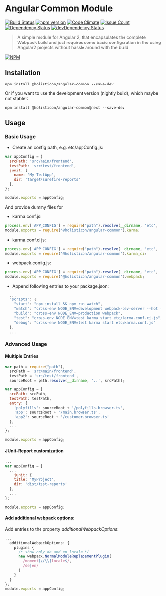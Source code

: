 # Angular Common Module

[![Build Status](https://travis-ci.org/holisticon/angular-common.svg?branch=master)](https://travis-ci.org/holisticon/angular-common)
[![npm version](https://badge.fury.io/js/%40holisticon%2Fangular-common.svg)](https://badge.fury.io/js/%40holisticon%2Fangular-common)
[![Code Climate](https://codeclimate.com/github/holisticon/angular-common/badges/gpa.svg)](https://codeclimate.com/github/holisticon/angular-common) 
[![Issue Count](https://codeclimate.com/github/holisticon/angular-common/badges/issue_count.svg)](https://codeclimate.com/github/holisticon/angular-common) 
[![Dependency Status](https://david-dm.org/holisticon/angular-common.svg)](https://david-dm.org/holisticon/angular-common) 
[![devDependency Status](https://david-dm.org/holisticon/angular-common/dev-status.svg)](https://david-dm.org/holisticon/angular-common#info=devDependencies)

> A simple module for Angular 2, that encapsulates the complete Webpack build and just requires some basic configuration in the using Angular2 projects without hassle around with the build

[![NPM](https://nodei.co/npm/@holisticon/angular-common.png?downloads=true&downloadRank=true&stars=true)](https://nodei.co/npm/@holisticon/angular-common/)

## Installation

```
npm install @holisticon/angular-common --save-dev
```

Or if you want to use the development version (nightly build), which maybe not stable!:

```
npm install @holisticon/angular-common@next --save-dev
```
## Usage

### Basic Usage
* Create an config path, e.g. etc/appConfig.js:

```javascript
var appConfig = {
  srcPath: 'src/main/frontend',
  testPath: 'src/test/frontend',
  junit: {
    name: 'My-TestApp',
    dir: 'target/surefire-reports'
  },
};

module.exports = appConfig;

```

And provide dummy files for
* karma.conf.js:
```javascript
process.env['APP_CONFIG'] = require("path").resolve(__dirname, 'etc', 'appConfig.js');
module.exports = require('@holisticon/angular-common').karma;
```
* karma.conf.ci.js:
```javascript
process.env['APP_CONFIG'] = require("path").resolve(__dirname, 'etc', 'appConfig.js');
module.exports = require('@holisticon/angular-common').karma_ci;
```
* webpack.config.js:
```javascript
process.env['APP_CONFIG'] = require("path").resolve(__dirname, 'etc', 'appConfig.js');
module.exports = require('@holisticon/angular-common').webpack;
```
* Append following entries to your package.json:
```javascript
  ...
  "scripts": {
    "start": "npm install && npm run watch",
    "watch": "cross-env NODE_ENV=development webpack-dev-server --hot --inline --colors --progress --display-error-details --port 3000 ",
    "build": "cross-env NODE_ENV=production webpack",
    "test": "cross-env NODE_ENV=test karma start etc/karma.conf.ci.js",
    "debug": "cross-env NODE_ENV=test karma start etc/karma.conf.js"
  },
  ...
```

### Advanced Usage

#### Multiple Entries

```javascript
var path = require("path"),
  srcPath = 'src/main/frontend',
  testPath = 'src/test/frontend',
  sourceRoot = path.resolve(__dirname, '..', srcPath);

var appConfig = {
  srcPath: srcPath,
  testPath: testPath,
  entry: {
    'polyfills': sourceRoot + '/polyfills.browser.ts',
    'app': sourceRoot + '/main.browser.ts',
    'app2': sourceRoot + '/customer.browser.ts'
  },
  ...
};

module.exports = appConfig;

```

#### JUnit-Report customization

```javascript
...
var appConfig = {
  ...
    junit: {
    title: 'MyProject',
    dir: 'dist/test-reports'
  },
  ...
};

module.exports = appConfig;

```


#### Add additional webpack options:

Add entries to the property *additionalWebpackOptions*:
```javascript
...
  additionalWebpackOptions: {
    plugins {
      /* show only de and en locale */
      new webpack.NormalModuleReplacementPlugin(
        /moment[\/\\]locale$/,
        /de|en/
      )
    }
  }
};
module.exports = appConfig;

```

